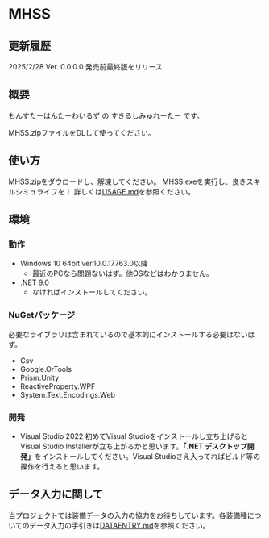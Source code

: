 # MHSS
## 更新履歴
2025/2/28 Ver. 0.0.0.0 発売前最終版をリリース

## 概要
もんすたーはんたーわいるず の すきるしみゅれーたー です。

MHSS.zipファイルをDLして使ってください。

## 使い方
MHSS.zipをダウロードし、解凍してください。
MHSS.exeを実行し、良きスキルシミュライフを！
詳しくは[USAGE.md](./USAGE.md)を参照ください。

## 環境
### 動作
- Windows 10 64bit ver.10.0.17763.0以降
  - 最近のPCなら問題ないはず。他OSなどはわかりません。
- .NET 9.0
  - なければインストールしてください。

### NuGetパッケージ
必要なライブラリは含まれているので基本的にインストールする必要はないはず。
- Csv
- Google.OrTools
- Prism.Unity
- ReactiveProperty.WPF
- <span>System.Text.Encodings.Web</span>

### 開発
- Visual Studio 2022
初めてVisual Studioをインストールし立ち上げるとVisual Studio Installerが立ち上がるかと思います。<b>「.NET デスクトップ開発」</b>をインストールしてください。Visual Studioさえ入ってればビルド等の操作を行えると思います。

## データ入力に関して
当プロジェクトでは装備データの入力の協力をお待ちしています。各装備種についてのデータ入力の手引きは[DATAENTRY.md](./DATAENTRY.md)を参照ください。

